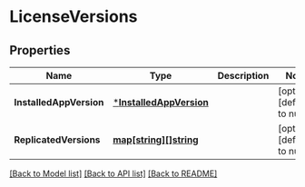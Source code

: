 # LicenseVersions

## Properties
Name | Type | Description | Notes
------------ | ------------- | ------------- | -------------
**InstalledAppVersion** | [***InstalledAppVersion**](InstalledAppVersion.md) |  | [optional] [default to null]
**ReplicatedVersions** | [**map[string][]string**](array.md) |  | [optional] [default to null]

[[Back to Model list]](../README.md#documentation-for-models) [[Back to API list]](../README.md#documentation-for-api-endpoints) [[Back to README]](../README.md)


